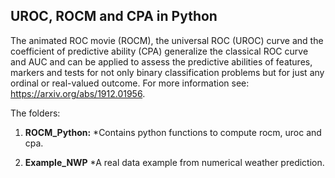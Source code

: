 ## UROC, ROCM and CPA in Python

The animated ROC movie (ROCM), the universal ROC (UROC) curve and the coefficient of predictive ability (CPA) generalize the classical ROC curve and AUC and can be applied to assess the predictive abilities of features, markers and tests for not only binary classification problems but for just any ordinal or real-valued outcome. 
For more information see: https://arxiv.org/abs/1912.01956.

The folders:

1. **ROCM_Python:**
*Contains python functions to compute rocm, uroc and cpa.

2. **Example_NWP** 
*A real data example from numerical weather prediction.   





